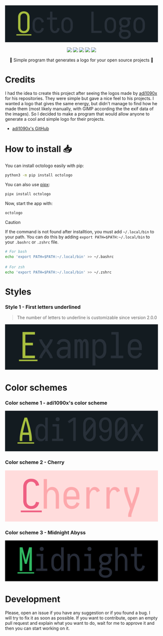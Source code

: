 <p align="center">
  <img src="https://raw.githubusercontent.com/SkwalExe/octo-logo/main/assets/logo.png">
</p>

<p align="center">
  <img src="https://img.shields.io/github/license/SkwalExe/octo-logo?style=for-the-badge">
  <img src="https://img.shields.io/github/stars/SkwalExe/octo-logo?style=for-the-badge">
  <img src="https://img.shields.io/github/issues/SkwalExe/octo-logo?color=blueviolet&style=for-the-badge">
  <img src="https://img.shields.io/github/forks/SkwalExe/octo-logo?color=teal&style=for-the-badge">
  <img src="https://img.shields.io/github/issues-pr/SkwalExe/octo-logo?color=tomato&style=for-the-badge">

</p>

<p align="center">💠 Simple program that generates a logo for your open source projects 💠</p>

# Credits

I had the idea to create this project after seeing the logos made by [adi1090x](https://github.com/adi1090x) for his repositories. They were simple but gave a nice feel to his projects. I wanted a logo that gives the same energy, but didn't manage to find how he made them (most likely manually, with GIMP according the the exif data of the images). So I decided to make a program that would allow anyone to generate a cool and simple logo for their projects.

- [adi1090x's GitHub](https://github.com/adi1090x)

# How to install 📥

You can install octologo easily with pip:

```bash
python3 -m pip install octologo
```

You can also use [pipx](https://pypa.github.io/pipx/):

```bash
pipx install octologo
```

Now, start the app with:

```bash
octologo
```

> [!CAUTION]
> If the command is not found after installtion, you must add  `~/.local/bin` to your path. You can do this by adding `export PATH=$PATH:~/.local/bin` to your `.bashrc` or `.zshrc` file.

```bash
# For bash
echo 'export PATH=$PATH:~/.local/bin' >> ~/.bashrc

# For zsh
echo 'export PATH=$PATH:~/.local/bin' >> ~/.zshrc
```

# Styles

### Style 1 - First letters underlined

> The number of letters to underline is customizable since version 2.0.0

<p align="center">
  <img src="https://raw.githubusercontent.com/SkwalExe/octo-logo/main/assets/style1.png">
</p>


# Color schemes

### Color scheme 1 - adi1090x's color scheme

<p align="center">
  <img src="https://raw.githubusercontent.com/SkwalExe/octo-logo/main/assets/color1.png">
</p>

### Color scheme 2 - Cherry

<p align="center">
  <img src="https://raw.githubusercontent.com/SkwalExe/octo-logo/main/assets/color2.png">
</p>

### Color scheme 3 - Midnight Abyss

<p align="center">
  <img src="https://raw.githubusercontent.com/SkwalExe/octo-logo/main/assets/color3.png">
</p>

# Development

Please, open an issue if you have any suggestion or if you found a bug. I will try to fix it as soon as possible. If you want to contribute, open an empty pull request and explain what you want to do, wait for me to approve it and then you can start working on it.
